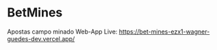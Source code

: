 # BetMines
 Apostas campo minado Web-App 
Live: https://bet-mines-ezx1-wagner-guedes-dev.vercel.app/